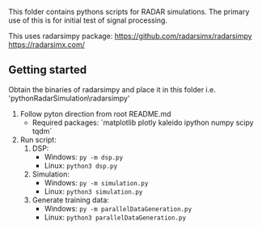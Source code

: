 This folder contains pythons scripts for RADAR simulations.
The primary use of this is for initial test of signal processing.

This uses radarsimpy package:
https://github.com/radarsimx/radarsimpy
https://radarsimx.com/

## Getting started

Obtain the binaries of radarsimpy and place it in this folder i.e. 'pythonRadarSimulation\radarsimpy'

1. Follow pyton direction from root README.md
   - Required packages: ´matplotlib plotly kaleido ipython numpy scipy tqdm´
2. Run script:
   1. DSP:
      - Windows: `py -m dsp.py`
      - Linux: `python3 dsp.py`
   2. Simulation:
      - Windows: `py -m simulation.py`
      - Linux: `python3 simulation.py`
   3. Generate training data:
      - Windows: `py -m parallelDataGeneration.py`
      - Linux: `python3 parallelDataGeneration.py`
